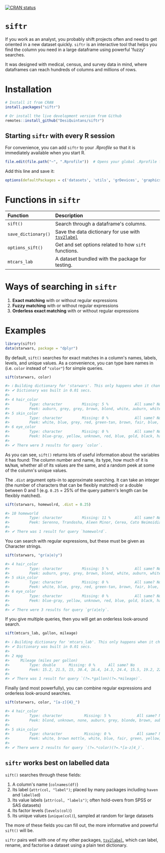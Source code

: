 <!-- badges: start -->
[![CRAN status](https://www.r-pkg.org/badges/version/siftr)](https://CRAN.R-project.org/package=siftr)
<!-- badges: end -->



# `siftr`

If you work as an analyst, you probably shift projects often and need to get oriented in a new dataset quickly. `siftr` is an interactive tool that helps you find the column you need in a large dataframe using powerful 'fuzzy' searches.

It was designed with medical, census, and survey data in mind, where dataframes can reach hundreds of columns and millions of rows.



# Installation

``` r
# Install it from CRAN
install.packages("siftr")

# Or install the live development version from Github
remotes::install_github("DesiQuintans/siftr")
```


## Starting `siftr` with every R session

For convenience, you can add `siftr` to your _.Rprofile_ so that it is immediately available when you start R.

``` r
file.edit(file.path("~", ".Rprofile"))  # Opens your global .Rprofile for editing.
```

Add this line and save it:

``` r
options(defaultPackages = c('datasets', 'utils', 'grDevices', 'graphics', 'stats', 'methods', 'siftr'))
```



# Functions in `siftr`

| Function         | Description                                          |
|:-----------------|:-----------------------------------------------------|
| `sift()`         | Search through a dataframe's columns.                |
| `save_dictionary()` | Save the data dictionary for use with [`tsv2label`][1] |
| `options_sift()` | Get and set options related to how `sift` functions. |
| `mtcars_lab`     | A dataset bundled with the package for testing.      |



# Ways of searching in `siftr`

1. **Exact matching** with or without regular expressions
2. **Fuzzy matching** with or without regular expressions
3. **Orderless exact matching** with or without regular expressions 



# Examples

``` r
library(siftr)
data(starwars, package = "dplyr")
```

By default, `sift()` searches for exact matches in a column's names, labels, levels, and unique values. As a convenience, you can type bare names in (i.e. `color` instead of `"color"`) for simple queries.

``` r
sift(starwars, color)

#> ℹ Building dictionary for 'starwars'. This only happens when it changes.
#> ✔ Dictionary was built in 0.01 secs.
#> 
#> 4 hair_color
#>         Type: character         Missing: 5 %            All same? No            
#>         Peek: auburn, grey, grey, brown, blond, white, auburn, white, …
#> 5 skin_color
#>         Type: character         Missing: 0 %            All same? No            
#>         Peek: white, blue, grey, red, green-tan, brown, fair, blue, ye…
#> 6 eye_color
#>         Type: character         Missing: 0 %            All same? No            
#>         Peek: blue-gray, yellow, unknown, red, blue, gold, black, haze…
#> 
#> ✔ There were 3 results for query `color`.
```

As you can see, `sift()` returns lots of useful information about the variables it has found: The column number and name, its type, how much of it is `NA`/`NaN`, whether all of its values are the same, and a random peek at some of the column's unique values.

The `.dist` argument opts-in to approximate searching. It can take an integer (the number of characters that can be flexibly matched) or a double between 0 and 1 (e.g. `0.25` = 25% of the query pattern's length can be flexibly matched).

``` r
sift(starwars, homewolrd, .dist = 0.25)

#> 10 homeworld
#>         Type: character         Missing: 11 %           All same? No            
#>         Peek: Serenno, Trandosha, Aleen Minor, Cerea, Cato Neimoidia, …
#> 
#> ✔ There was 1 result for query `homewolrd`.
```

You can search with regular expressions, but these must be given as Character strings.

``` r
sift(starwars, "gr(a|e)y")

#> 4 hair_color
#>         Type: character         Missing: 5 %            All same? No            
#>         Peek: auburn, grey, grey, brown, blond, white, auburn, white, …
#> 5 skin_color
#>         Type: character         Missing: 0 %            All same? No            
#>         Peek: white, blue, grey, red, green-tan, brown, fair, blue, ye…
#> 6 eye_color
#>         Type: character         Missing: 0 %            All same? No            
#>         Peek: blue-gray, yellow, unknown, red, blue, gold, black, haze…
#> 
#> ✔ There were 3 results for query `gr(a|e)y`.
```

If you give multiple queries, then you will get an orderless look-around search.

``` r
sift(mtcars_lab, gallon, mileage)

#> ℹ Building dictionary for 'mtcars_lab'. This only happens when it changes.
#> ✔ Dictionary was built in 0.01 secs.
#> 
#> 2 mpg
#>     Mileage (miles per gallon)
#>         Type: double      Missing: 0 %      All same? No                        
#>         Peek: 15.2, 21.5, 15, 30.4, 16.4, 14.3, 24.4, 15.5, 19.2, 22.8…
#> 
#> ✔ There was 1 result for query `(?=.*gallon)(?=.*mileage)`.
```

Finally (and most powerfully), you can combine regular expressions and orderless look-around searches.

``` r
sift(starwars, color, "[a-z]{4}_")

#> 4 hair_color
#>         Type: character          Missing: 5 %            All same? No             
#>         Peek: blond, unknown, none, auburn, grey, blonde, brown, auburn,…
#> 
#> 5 skin_color
#>         Type: character          Missing: 0 %            All same? No             
#>         Peek: white, brown mottle, white, blue, fair, green, yellow, blu…
#> 
#> ✔ There were 2 results for query `(?=.*color)(?=.*[a-z]4_)`.
```


## `siftr` works best on labelled data

`sift()` searches through these fields:

1.  A column's name (`colnames(df)`)
2.  Its label (`attr(col, "label")`; placed by many packages including `haven` and `labelled`)
3.  Its value labels (`attr(col, "labels")`; often hold-overs from SPSS or SAS datasets)
4.  Its factor levels (`levels(col)`)
5.  Its unique values (`unique(col)`), sampled at random for large datasets

The more of these fields you can fill out, the more informative and powerful `sift()` will be.

`siftr` pairs well with one of my other packages, [`tsv2label`][1], which can label, rename, and factorise a dataset using a plain text dictionary.




[1]: https://github.com/DesiQuintans/tsv2label
